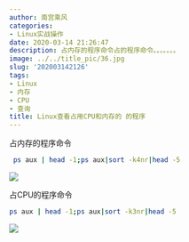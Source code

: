 ```yaml
---
author: 南宫乘风
categories:
- Linux实战操作
date: 2020-03-14 21:26:47
description: 占内存的程序命令占的程序命令。。。。。。。
image: ../../title_pic/36.jpg
slug: '202003142126'
tags:
- Linux
- 内存
- CPU
- 查询
title: Linux查看占用CPU和内存的 的程序
---
```


<!--more-->

占内存的程序命令

```bash
 ps aux | head -1;ps aux|sort -k4nr|head -5
```

![](../../image/20200314212600566.png)

占CPU的程序命令

```bash
ps aux | head -1;ps aux|sort -k3nr|head -5
```

![](../../image/20200314212429239.png)
